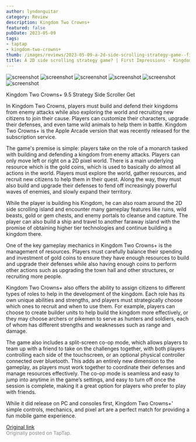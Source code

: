 ```yaml
---
author: lyndonguitar
category: Review
description: Kingdom Two Crowns+
featured: false
pubDate: 2023-05-09
tags:
- taptap
- kingdom-two-crowns+
thumb: /images/reviews/2023-05-09-a-2d-side-scrolling-strategy-game--first-impressions---kingdom-two-crowns-0.avif
title: A 2D side scrolling strategy game? | First Impressions - Kingdom Two Crowns+
---
```


<div class="gallery">
  <img src="/images/reviews/2023-05-09-a-2d-side-scrolling-strategy-game--first-impressions---kingdom-two-crowns-0.avif" alt="screenshot" />
  <img src="/images/reviews/2023-05-09-a-2d-side-scrolling-strategy-game--first-impressions---kingdom-two-crowns-1.avif" alt="screenshot" />
  <img src="/images/reviews/2023-05-09-a-2d-side-scrolling-strategy-game--first-impressions---kingdom-two-crowns-2.avif" alt="screenshot" />
  <img src="/images/reviews/2023-05-09-a-2d-side-scrolling-strategy-game--first-impressions---kingdom-two-crowns-3.avif" alt="screenshot" />
  <img src="/images/reviews/2023-05-09-a-2d-side-scrolling-strategy-game--first-impressions---kingdom-two-crowns-4.avif" alt="screenshot" />
  <img src="/images/reviews/2023-05-09-a-2d-side-scrolling-strategy-game--first-impressions---kingdom-two-crowns-5.avif" alt="screenshot" />
</div>

Kingdom Two Crowns+
9.5
Strategy
Side Scroller
Get

In Kingdom Two Crowns, players must build and defend their kingdoms from enemy attacks while also exploring the world and recruiting new citizens to join their cause. Players can customize their characters, upgrade their defenses, and even tame wild animals to help them in battle. Kingdom Two Crowns+ is the Apple Arcade version that was recently released for the subscription service.

The game's premise is simple: players take on the role of a monarch tasked with building and defending a kingdom from enemy attacks. Players can only move left or right on a 2D pixel world. There is a main underlying resource which is the gold coins, which is used to basically do almost all actions in the world. Players must explore the world, gather resources, and recruit new citizens to help them in their quest. Along the way, they must also build and upgrade their defenses to fend off increasingly powerful waves of enemies, and slowly expand their territory.

While the player is building his Kingdom, he can also roam around the 2D side scrolling island and encounter many gameplay features like ruins, wild beasts, gold or gem chests, and enemy portals to cleanse and capture. The player can also build a ship and travel to another faraway island with the promise of obtaining higher tier technologies and continue building a kingdom there.

One of the key gameplay mechanics in Kingdom Two Crowns+ is the management of resources. Players must carefully balance their spending and investment of gold coins to ensure they have enough resources to build and upgrade their defenses while also having enough coins to perform other actions such as upgrading the town hall and other structures, or recruiting more people.

Kingdom Two Crowns+ also offers the ability to assign citizens to different types of roles to help in the development of the kingdom. Each role has its own unique abilities and strengths, and players must strategically choose which ones to recruit and when to use them. For example, players can choose to create builder units to help build the kingdom more effectively, or they may choose archers or pikemen to serve as hunters and soldiers, each of whom has different strengths and weaknesses such as range and damage.

The game also includes a split-screen co-op mode, which allows players to team up with a friend to take on the challenges together, with both players controlling each side of the touchscreen, or an optional physical controller connected over bluetooth. This adds an entirely new dimension to the gameplay, as players must work together to coordinate their defenses and manage resources effectively. The co-op mode is seamless and easy to jump into anytime in the game’s settings, and easy to turn off once the session is complete, making it a great option for players who prefer to play with friends.

While it did release on PC and consoles first, Kingdom Two Crowns+' simple controls, mechanics, and pixel art are a perfect match for providing a fun mobile game experience.

[Original link](https://www.taptap.io/post/5384953)<br><span style="font-size: 0.95em; color: #888;">Originally posted on TapTap.</span>